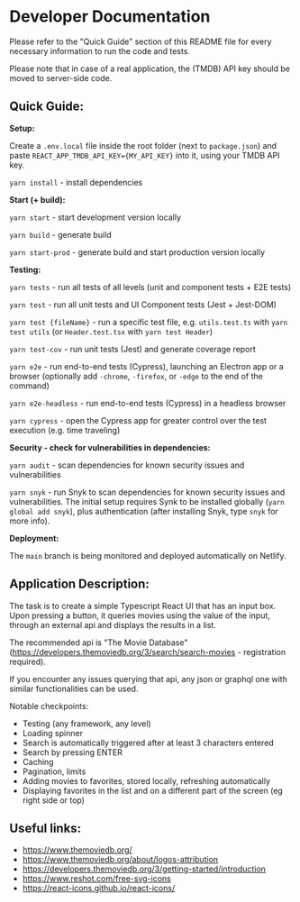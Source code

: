 # Developer Documentation

Please refer to the "Quick Guide" section of this README file for every necessary information to run the code and tests.

Please note that in case of a real application, the (TMDB) API key should be moved to server-side code.

## Quick Guide:

**Setup:**

Create a `.env.local` file inside the root folder (next to `package.json`) and paste `REACT_APP_TMDB_API_KEY={MY_API_KEY}` into it, using your TMDB API key.

`yarn install` - install dependencies

**Start (+ build):**

`yarn start` - start development version locally

`yarn build` - generate build

`yarn start-prod` - generate build and start production version locally

**Testing:**

`yarn tests` - run all tests of all levels (unit and component tests + E2E tests)

`yarn test` - run all unit tests and UI Component tests (Jest + Jest-DOM)

`yarn test {fileName}` - run a specific test file, e.g. `utils.test.ts` with `yarn test utils` (or `Header.test.tsx` with `yarn test Header`)

`yarn test-cov` - run unit tests (Jest) and generate coverage report

`yarn e2e` - run end-to-end tests (Cypress), launching an Electron app or a browser (optionally add `-chrome`, `-firefox`, or `-edge` to the end of the command)

`yarn e2e-headless` - run end-to-end tests (Cypress) in a headless browser

`yarn cypress` - open the Cypress app for greater control over the test execution (e.g. time traveling)

**Security - check for vulnerabilities in dependencies:**

`yarn audit` - scan dependencies for known security issues and vulnerabilities

`yarn snyk` - run Snyk to scan dependencies for known security issues and vulnerabilities. The initial setup requires Synk to be installed globally (`yarn global add snyk`), plus authentication (after installing Snyk, type `snyk` for more info).

**Deployment:**

The `main` branch is being monitored and deployed automatically on Netlify.

## Application Description:

The task is to create a simple Typescript React UI that has an input box. Upon pressing a button, it queries movies using the value of the input, through an external api and displays the results in a list.

The recommended api is "The Movie Database" (https://developers.themoviedb.org/3/search/search-movies - registration required).

If you encounter any issues querying that api, any json or graphql one with similar functionalities can be used.

Notable checkpoints:

-   Testing (any framework, any level)
-   Loading spinner
-   Search is automatically triggered after at least 3 characters entered
-   Search by pressing ENTER
-   Caching
-   Pagination, limits
-   Adding movies to favorites, stored locally, refreshing automatically
-   Displaying favorites in the list and on a different part of the screen (eg right side or top)

## Useful links:

-   https://www.themoviedb.org/
-   https://www.themoviedb.org/about/logos-attribution
-   https://developers.themoviedb.org/3/getting-started/introduction
-   https://www.reshot.com/free-svg-icons
-   https://react-icons.github.io/react-icons/
